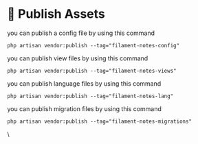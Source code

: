 # 📢 Publish Assets

you can publish a config file by using this command

```
php artisan vendor:publish --tag="filament-notes-config"
```

you can publish view files by using this command

```
php artisan vendor:publish --tag="filament-notes-views"
```

you can publish language files by using this command

```
php artisan vendor:publish --tag="filament-notes-lang"
```

you can publish migration files by using this command

```
php artisan vendor:publish --tag="filament-notes-migrations"
```

\

